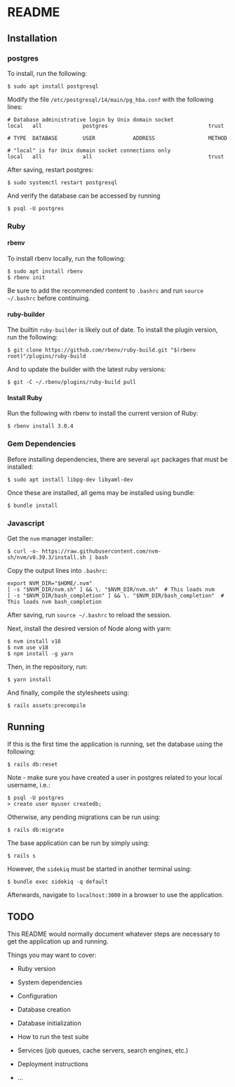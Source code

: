 # README

## Installation

### postgres

To install, run the following:

`$ sudo apt install postgresql`

Modify the file `/etc/postgresql/14/main/pg_hba.conf` with the following lines:
```
# Database administrative login by Unix domain socket
local   all             postgres                                trust

# TYPE  DATABASE        USER            ADDRESS                 METHOD

# "local" is for Unix domain socket connections only
local   all             all                                     trust
```

After saving, restart postgres:

`$ sudo systemctl restart postgresql`

And verify the database can be accessed by running

`$ psql -U postgres`

### Ruby

#### rbenv
To install rbenv locally, run the following:
```
$ sudo apt install rbenv
$ rbenv init
```

Be sure to add the recommended content to `.bashrc` and run `source ~/.bashrc` before continuing.

#### ruby-builder
The builtin `ruby-builder` is likely out of date. To install the plugin version, run the following:

`$ git clone https://github.com/rbenv/ruby-build.git "$(rbenv root)"/plugins/ruby-build`

And to update the builder with the latest ruby versions:

`$ git -C ~/.rbenv/plugins/ruby-build pull`

#### Install Ruby

Run the following with rbenv to install the current version of Ruby:

`$ rbenv install 3.0.4`

### Gem Dependencies

Before installing dependencies, there are several `apt` packages that must be installed:

`$ sudo apt install libpg-dev libyaml-dev`

Once these are installed, all gems may be installed using bundle:

`$ bundle install`

### Javascript

Get the `nvm` manager installer:

`$ curl -o- https://raw.githubusercontent.com/nvm-sh/nvm/v0.39.3/install.sh | bash`

Copy the output lines into `.bashrc`:
```
export NVM_DIR="$HOME/.nvm"
[ -s "$NVM_DIR/nvm.sh" ] && \. "$NVM_DIR/nvm.sh"  # This loads nvm
[ -s "$NVM_DIR/bash_completion" ] && \. "$NVM_DIR/bash_completion"  # This loads nvm bash_completion
```

After saving, run `source ~/.bashrc` to reload the session.

Next, install the desired version of Node along with yarn:
```
$ nvm install v18
$ nvm use v18
$ npm install -g yarn
```

Then, in the repository, run:

`$ yarn install`

And finally, compile the stylesheets using:

`$ rails assets:precompile`

## Running

If this is the first time the application is running, set the database using the following:

`$ rails db:reset`

Note - make sure you have created a user in postgres related to your local username, i.e.:
```
$ psql -U postgres
> create user myuser createdb;
```

Otherwise, any pending migrations can be run using:

`$ rails db:migrate`

The base application can be run by simply using:

`$ rails s`

However, the `sidekiq` must be started in another terminal using:

`$ bundle exec sidekiq -q default`

Afterwards, navigate to `localhost:3000` in a browser to use the application.

## TODO

This README would normally document whatever steps are necessary to get the
application up and running.

Things you may want to cover:

* Ruby version

* System dependencies

* Configuration

* Database creation

* Database initialization

* How to run the test suite

* Services (job queues, cache servers, search engines, etc.)

* Deployment instructions

* ...
